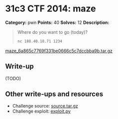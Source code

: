 # 31c3 CTF 2014: maze

**Category:** pwn
**Points:** 40
**Solves:** 12
**Description:**

> Where do you want to go (today)?
>
> ```bash
> nc 188.40.18.71 1234
> ```
>
[maze_6a865c7769f331be0666c5c7dccbba9b.tar.gz](maze_6a865c7769f331be0666c5c7dccbba9b.tar.gz)

## Write-up

(TODO)

## Other write-ups and resources

* Challenge source: [source.tar.gz](source.tar.gz)
* Challenge exploit: [exploit.py](exploit.py)
